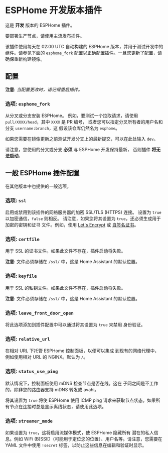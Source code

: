 # ESPHome 开发版本插件

这是 **开发** 版本的 ESPHome 插件。

要部署生产节点，请使用主流发布插件。

该插件使用每天在 02:00 UTC 自动构建的 ESPHome 版本，并用于测试开发中的组件。请参见下面的 `esphome_fork` 配置以正确配置插件。一旦您更新了配置，请确保重新构建镜像。

## 配置

**注意**: _当配置更改时，请记得重启插件。_

### 选项: `esphome_fork`

从分叉或分支安装 ESPHome。
例如，要测试一个拉取请求，请使用 `pull/XXXX/head`，其中 `XXXX` 是 PR 编号，
或者您可以指定分叉所有者的用户名和分支 `username:branch`，这
假设该仓库仍然名为 `esphome`。

如果您需要在镜像更新之前测试开发分支上的最新提交，可以在此处输入 `dev`。

请注意，您使用的分叉或分支 **必须** 与 ESPHome 开发保持最新，
否则插件 **将无法启动**。

## 一般 ESPHome 插件配置

在其他版本中也提供的一般选项。

### 选项: `ssl`

启用或禁用到该插件的网络服务器的加密 SSL/TLS (HTTPS) 连接。
设置为 `true` 以加密通信，`false` 则相反。
请注意，如果您将其设置为 `true`，还必须生成用于加密的密钥和证书
文件。例如，使用 [Let's Encrypt](https://www.home-assistant.io/addons/lets_encrypt/)
或 [自签名证书](https://www.home-assistant.io/docs/ecosystem/certificates/tls_self_signed_certificate/)。

### 选项: `certfile`

用于 SSL 的证书文件。如果此文件不存在，插件启动将失败。

**注意**: 文件必须存储在 `/ssl/` 中，这是 Home Assistant 的默认位置。

### 选项: `keyfile`

用于 SSL 的私钥文件。如果此文件不存在，插件启动将失败。

**注意**: 文件必须存储在 `/ssl/` 中，这是 Home Assistant 的默认位置。

### 选项: `leave_front_door_open`

将此选项添加到插件配置中可以通过将其设置为 `true` 来禁用
身份验证。

### 选项: `relative_url`

在相对 URL 下托管 ESPHome 控制面板，以便可以集成
到现有的网络代理中，例如使用相对 URL 的 NGINX。默认为 `/`。

### 选项: `status_use_ping`

默认情况下，控制面板使用 mDNS 检查节点是否在线。这在
子网之间是不工作的，除非您的路由器支持 mDNS 转发或 avahi。

将其设置为 `true` 将使 ESPHome 使用 ICMP ping 请求来获取节点状态。如果所有节点在连接时总是显示离线状态，请使用此选项。

### 选项: `streamer_mode`

如果设置为 `true`，这将启用流媒体模式，使 ESPHome 隐藏所有
潜在的私人信息。例如 WiFi (B)SSID（可能用于定位您的位置）、用户名等。请注意，您需要在 YAML 文件中使用
`!secret` 标签，以防止这些信息在编辑和验证时显示。